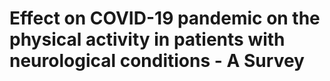 # Effect on COVID-19 pandemic on the physical activity in patients with neurological conditions - A Survey

